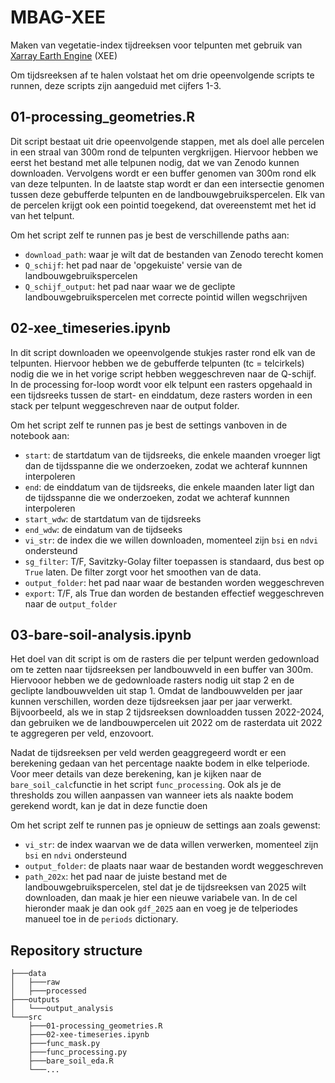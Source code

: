 # MBAG-XEE
Maken van vegetatie-index tijdreeksen voor telpunten met gebruik van [Xarray Earth Engine](https://github.com/google/Xee) (XEE)

Om tijdsreeksen af te halen volstaat het om drie opeenvolgende scripts te runnen, deze scripts zijn aangeduid met cijfers 1-3.

01-processing_geometries.R
--
Dit script bestaat uit drie opeenvolgende stappen, met als doel alle percelen in een straal van 300m rond de telpunten vergkrijgen. Hiervoor hebben we eerst het bestand met alle telpunen nodig, dat we van Zenodo kunnen downloaden. Vervolgens wordt er een buffer genomen van 300m rond elk van deze telpunten. In de laatste stap wordt er dan een intersectie genomen tussen deze gebufferde telpunten en de landbouwgebruikspercelen. Elk van de percelen krijgt ook een pointid toegekend, dat overeenstemt met het id van het telpunt.

Om het script zelf te runnen pas je best de verschillende paths aan:
- `download_path`: waar je wilt dat de bestanden van Zenodo terecht komen
- `Q_schijf`: het pad naar de 'opgekuiste' versie van de landbouwgebruikspercelen
- `Q_schijf_output`: het pad naar waar we de geclipte landbouwgebruikspercelen met correcte pointid willen wegschrijven

02-xee_timeseries.ipynb
--
In dit script downloaden we opeenvolgende stukjes raster rond elk van de telpunten. Hiervoor hebben we de gebufferde telpunten (tc = telcirkels) nodig die we in het vorige script hebben weggeschreven naar de Q-schijf. In de processing for-loop wordt voor elk telpunt een rasters opgehaald in een tijdsreeks tussen de start- en einddatum, deze rasters worden in een stack per telpunt weggeschreven naar de output folder.

Om het script zelf te runnen pas je best de settings vanboven in de notebook aan:
- `start`: de startdatum van de tijdsreeks, die enkele maanden vroeger ligt dan de tijdsspanne die we onderzoeken, zodat we achteraf kunnnen interpoleren
- `end`: de einddatum van de tijdsreeks, die enkele maanden later ligt dan de tijdsspanne die we onderzoeken, zodat we achteraf kunnnen interpoleren
- `start_wdw`: de startdatum van de tijdsreeks
- `end_wdw`: de eindatum van de tijdseeks
- `vi_str`: de index die we willen downloaden, momenteel zijn `bsi` en `ndvi` ondersteund
- `sg_filter`: T/F, Savitzky-Golay filter toepassen is standaard, dus best op `True` laten. De filter zorgt voor het smoothen van de data.
- `output_folder`: het pad naar waar de bestanden worden weggeschreven
- `export`: T/F, als True dan worden de bestanden effectief weggeschreven naar de `output_folder`
  
03-bare-soil-analysis.ipynb
--
Het doel van dit script is om de rasters die per telpunt werden gedownload om te zetten naar tijdsreeksen per landbouwveld in een buffer van 300m. Hiervooor hebben we de gedownloade rasters nodig uit stap 2 en de geclipte landbouwvelden uit stap 1. Omdat de landbouwvelden per jaar kunnen verschillen, worden deze tijdsreeksen jaar per jaar verwerkt. Bijvoorbeeld, als we in stap 2 tijdsreeksen downloadden tussen 2022-2024, dan gebruiken we de landbouwpercelen uit 2022 om de rasterdata uit 2022 te aggregeren per veld, enzovoort.

Nadat de tijdsreeksen per veld werden geaggregeerd wordt er een berekening gedaan van het percentage naakte bodem in elke telperiode. Voor meer details van deze berekening, kan je kijken naar de `bare_soil_calc`functie in het script `func_processing`. Ook als je de thresholds zou willen aanpassen van wanneer iets als naakte bodem gerekend wordt, kan je dat in deze functie doen


Om het script zelf te runnen pas je opnieuw de settings aan zoals gewenst:
- `vi_str`: de index waarvan we de data willen verwerken, momenteel zijn `bsi` en `ndvi` ondersteund
- `output_folder`: de plaats naar waar de bestanden wordt weggeschreven
- `path_202x`: het pad naar de juiste bestand met de landbouwgebruikspercelen, stel dat je de tijdsreeksen van 2025 wilt downloaden, dan maak je hier een nieuwe variabele van. In de cel hieronder maak je dan ook `gdf_2025` aan en voeg je de telperiodes manueel toe in de `periods` dictionary.


## Repository structure
```
├───data
│   ├───raw
│   ├───processed
├───outputs
│   └───output_analysis
└───src
    ├───01-processing_geometries.R
    ├───02-xee-timeseries.ipynb
    ├───func_mask.py
    ├───func_processing.py
    ├───bare_soil_eda.R
    └───...
```
